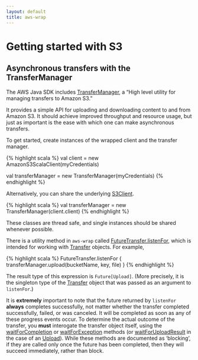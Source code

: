 ```yaml
---
layout: default
title: aws-wrap
---
```


# Getting started with S3

## Asynchronous transfers with the TransferManager

The AWS Java SDK includes [TransferManager](http://docs.aws.amazon.com/AWSJavaSDK/latest/javadoc/com/amazonaws/services/s3/transfer/TransferManager.html),
a “High level utility for managing transfers to Amazon S3.”

It provides a simple API for uploading and downloading content to and from Amazon S3. It should achieve improved throughput and resource usage, but just as important is the ease with which one can make asynchronous transfers.

To get started, create instances of the wrapped client and the transfer manager.

{% highlight scala %}
val client = new AmazonS3ScalaClient(myCredentials)

val transferManager = new TransferManager(myCredentials)
{% endhighlight %}

Alternatively, you can share the underlying [S3Client](http://docs.aws.amazon.com/AWSJavaSDK/latest/javadoc/com/amazonaws/services/s3/AmazonS3Client.html).

{% highlight scala %}
val transferManager = new TransferManager(client.client)
{% endhighlight %}

These classes are thread safe, and single instances should be shared whenever possible.

There is a utility method in `aws-wrap` called [FutureTransfer.listenFor]({{site.baseurl}}/api/v{{site.latestrelease}}/index.html#com.github.dwhjames.awswrap.s3.FutureTransfer$), which is intended for working with [Transfer](http://docs.aws.amazon.com/AWSJavaSDK/latest/javadoc/com/amazonaws/services/s3/transfer/Transfer.html) objects. For example,

{% highlight scala %}
FutureTransfer.listenFor {
  transferManager.upload(bucketName, key, file)
}
{% endhighlight %}

The result type of this expression is `Future[Upload]`. (More
precisely, it is the singleton type of the
[Transfer](http://docs.aws.amazon.com/AWSJavaSDK/latest/javadoc/com/amazonaws/services/s3/transfer/Transfer.html)
object that was passed as an argument to `listenFor`.)

It is **extremely** important to note that the future returned by
`listenFor` **always** completes successfully, not matter whether the
transfer completed successfully, failed, or was canceled. It will be
completed as soon as any of these progress events occur. To determine
the actual outcome of the transfer, you **must** interogate the
transfer object itself, using the
[waitForCompletion](http://docs.aws.amazon.com/AWSJavaSDK/latest/javadoc/com/amazonaws/services/s3/transfer/Transfer.html)
or
[waitForException](http://docs.aws.amazon.com/AWSJavaSDK/latest/javadoc/com/amazonaws/services/s3/transfer/Transfer.html)
methods (or
[waitForUploadResult](http://docs.aws.amazon.com/AWSJavaSDK/latest/javadoc/com/amazonaws/services/s3/transfer/Upload.html)
in the case of an
[Upload](http://docs.aws.amazon.com/AWSJavaSDK/latest/javadoc/com/amazonaws/services/s3/transfer/Upload.html)).
While these methods are documented as ‘blocking’, if they are called
only once the future has been completed, then they will succeed
immediately, rather than block.
